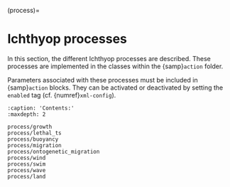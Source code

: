(process)=

# Ichthyop processes

In this section, the different Ichthyop processes are described. These processes are implemented in the classes within
the {samp}`action` folder.

Parameters associated with these processes must be included in {samp}`action` blocks. They can be activated or deactivated by setting the
`enabled` tag (cf. {numref}`xml-config`).

```{toctree}
:caption: 'Contents:'
:maxdepth: 2

process/growth
process/lethal_ts
process/buoyancy
process/migration
process/ontogenetic_migration
process/wind
process/swim
process/wave
process/land
```
